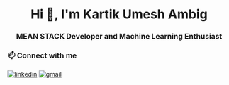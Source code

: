 <h1 align="center">Hi 👋, I'm Kartik Umesh Ambig</h1>
<h3 align="center"> MEAN STACK Developer and Machine Learning Enthusiast</h3>


### 📫 Connect with me

<p align="left">
  <a href="www.linkedin.com/in/kartik-umesh-ambig-844260296" target="blank"><img align="center" src="https://skillicons.dev/icons?i=linkedin" alt="linkedin" /></a>
  <a href="ambigkartik3@gmail.com" target="blank"><img align="center" src="https://skillicons.dev/icons?i=gmail" alt="gmail" /></a>
</p>
